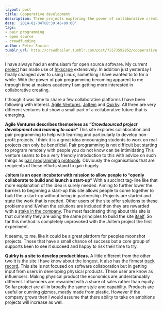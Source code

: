 ```yaml
---
layout: post
title: Cooperative development
description: Three projects exploring the power of collaborative creation
date: '2014-02-04T08:30:46+00:00'
tags:
- pair programming
- open source
- crowdfunding
author: Peter Saxton
tumblr_url: http://crowdhailer.tumblr.com/post/75573592852/cooperative-development
---
```

<p>I have always had an enthusiasm for open source software. My current <a href="http://www.londonlayout.co.uk/" title="London Layout new map for London" target="_blank">project</a> has made use of <a href="http://www.inkscape.org/en/" title="Inkscape homepage" target="_blank">Inkscape</a> extensively. In addition just yesterday I finally changed over to using Linux, something I have wanted to to for a while. With the power of pair programming becoming apparent to me through time at makers academy I am getting more interested in collaborative creating.</p>
<p>I though it was time to share a few collaborative platforms I have been following with interest. <a href="http://www.agileventures.org/" title="Agile Ventures" target="_blank">Agile Ventures</a>, <a href="http://joltem.com/" title="Joltem" target="_blank">Joltem</a> and <a href="http://www.quirky.com/" title="Quirky" target="_blank">Quirky</a>. All three are very different ventures but show a small part of a collaborative future that is emerging.</p>
<p><!-- more --></p>
<p><strong>Agile Ventures describes themselves as <em>&ldquo;Crowdsourced project development and learning to code&rdquo;</em> </strong>This site explores collaboration and pair programming to help with learning and particularly to develop non-profit projects. I think it is a great idea encouraging students to work on real projects can only be beneficial. Pair programming is not difficult but starting to program remotely with people you do not know can be intimidating This venture seams to be a very friendly introduction to this with advice on such things as <a href="http://www.agileventures.org/remote-pair-programming/pair-programming-protocols" title="Agile Ventures pair programming protocols" target="_blank">pair programming protocols</a>. Obviously the organisations that are recipients of these efforts stand to gain hugely.  </p>
<p><strong>Joltem is an open incubator with mission to allow people to &ldquo;openly collaborate to build and launch a start-up&rdquo; </strong>With a succinct tag-line like that more explanation of the idea is surely needed. Aiming to further lower the barriers to beginning a start-up this site allows people to come together to build the a start-up without being in partnership. Projects are started and state the work that is needed. Other users of the site offer solutions to these problems and if/when the solutions are included then they are rewarded with a <a href="http://joltem.com/help/" title="Joltem help" target="_blank">stake in the company</a>. The most fascinating thing about this site is that currently they are using the same principles to build the site <a href="http://joltem.com/joltem/" title="Joltem project page" target="_blank">itself</a>. So far this method is completely unprovoked with the Joltem project the first experiment. </p>
<p>It seams, to me, like it could be a great platform for peoples moonshot projects. Those that have a small chance of success but a core group of supports keen to see it succeed and happy to risk their time to try. </p>
<p><strong>Quirky is a site to develop product ideas. </strong>A little different from the other two it is the site I have know about the longest. It also has the firmest <a href="http://www.quirky.com/products/633-Pivot-Power-Genius/timeline" title="Pivot Power Genius timeline" target="_blank">track record</a>. This site is not focused on software collaboration but in getting input from users in developing physical products. These user are know as influencers. Making physical product the economics are understandably different. Influencers are rewarded with a share of sales rather than equity. So far project are all in broadly the same style and capability. Products are useful or cunning gizmos, mostly made from plastic. However if the company grows then I would assume that there ability to take on ambitions projects will increase as well.</p>
